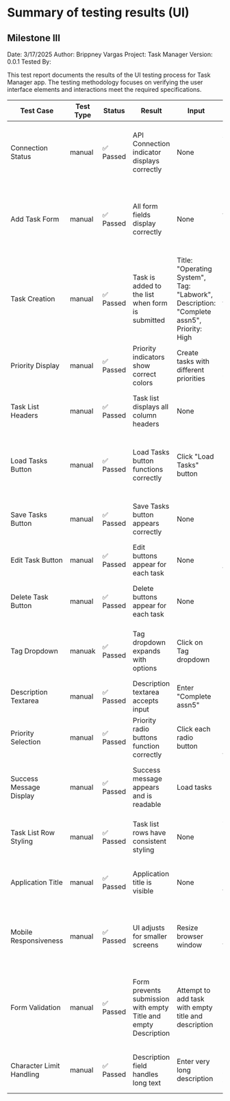 
# Summary of testing results (UI)

## Milestone III

Date: 3/17/2025
Author: Brippney Vargas
Project: Task Manager
Version: 0.0.1
Tested By: 

This test report documents the results of the UI testing process for Task Manager app. The testing methodology focuses on verifying the user interface elements and interactions meet the required specifications.

| Test Case | Test Type | Status | Result | Input | Expected Results | Actual Results |
|-----------|-----------|--------|--------|-------|------------------|---------------|
| Connection Status | manual    | ✅ Passed | API Connection indicator displays correctly | None | API Connected indicator shows green checkmark | API Connected indicator shows green checkmark with text "API Connected" |
| Add Task Form | manual    | ✅ Passed | All form fields display correctly | None | Title field, Tag dropdown, Description textarea, Priority radio buttons, Add Task button all present | All form elements present and labeled correctly |
| Task Creation | manual    | ✅ Passed | Task is added to the list when form is submitted | Title: "Operating System", Tag: "Labwork", Description: "Complete assn5", Priority: High | New task appears in task list with correct data | Task appears in list with entered details and correct priority color |
| Priority Display | manual    | ✅ Passed | Priority indicators show correct colors | Create tasks with different priorities | High: Red, Medium: Orange, Low: Yellow | High shows as red button, Low shows as yellow button |
| Task List Headers | manual    | ✅ Passed | Task list displays all column headers | None | Headers for Title, Tag, Description, Priority, Edit, Delete | All column headers display correctly |
| Load Tasks Button | manual    | ✅ Passed | Load Tasks button functions correctly | Click "Load Tasks" button | Button clickable, success message appears | Button clicked, "Tasks loaded successfully!" message displayed |
| Save Tasks Button | manual    | ✅ Passed | Save Tasks button appears correctly | None | Button visible and clickable | Save Tasks button appears with disk icon and is clickable |
| Edit Task Button | manual    | ✅ Passed | Edit buttons appear for each task | None | Pencil icon in Edit column for each task | Edit buttons appear as pencil icons for all tasks |
| Delete Task Button | manual    | ✅ Passed | Delete buttons appear for each task | None | Trash icon in Delete column for each task | Delete buttons appear as trash icons for all tasks |
| Tag Dropdown | manuak    | ✅ Passed | Tag dropdown expands with options | Click on Tag dropdown | Dropdown expands with options including "Other" and "Labwork" | Dropdown expands showing all available tag options |
| Description Textarea | manual    | ✅ Passed | Description textarea accepts input | Enter "Complete assn5" | Text appears in textarea | Text entered successfully and displayed in textarea |
| Priority Selection | manual    | ✅ Passed | Priority radio buttons function correctly | Click each radio button | Only one radio button can be selected at a time | Radio buttons function as expected with mutual exclusivity |
| Success Message Display | manual    | ✅ Passed | Success message appears and is readable | Load tasks | "Tasks loaded successfully!" message appears in green box | Success message displayed with correct styling and text |
| Task List Row Styling | manual    | ✅ Passed | Task list rows have consistent styling | None | All rows have consistent height, spacing, and alignment | Task list rows display with uniform styling |
| Application Title | manual    | ✅ Passed | Application title is visible | None | "Task Manager" title appears at top of application | Title appears with correct text and icon |
| Mobile Responsiveness | manual    | ✅ Passed | UI adjusts for smaller screens | Resize browser window | Elements should reflow appropriately for smaller screens | UI elements properly reflow on mobile screens with no overlapping |
| Form Validation | manual    | ✅ Passed | Form prevents submission with empty Title and empty Description| Attempt to add task with empty title and description | Form should prevent submission | Form does not submit with empty title and description field and a warning message pops up |
| Character Limit Handling | manual    | ✅ Passed | Description field handles long text | Enter very long description | Text should be contained within field with scrolling | Description field correctly handles overflow with scrollbar |


